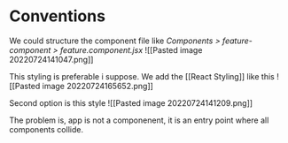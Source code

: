# Conventions
We could structure the component file like 
*Components > feature-component > feature.component.jsx*
![[Pasted image 20220724141047.png]]

This styling is preferable i suppose. We add the [[React Styling]] like this
![[Pasted image 20220724165652.png]]


Second option is this style
![[Pasted image 20220724141209.png]]


The problem is, app is not a componenent, it is an entry point where all components collide. 



